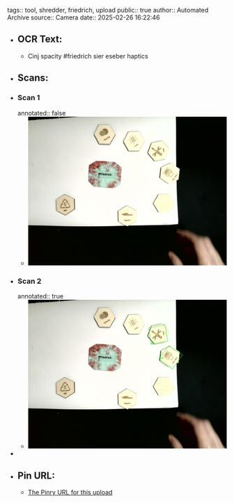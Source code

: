 tags:: tool, shredder, friedrich, upload
public:: true
author:: Automated Archive
source:: Camera
date:: 2025-02-26 16:22:46

- ## OCR Text:
	- Cinj
	  spacity
	  #friedrich
	  sier eseber
	  haptics
- ## Scans:
- ### Scan 1
  annotated:: false
	- ![./assets/scans/2025-02-26T16-22-46-6301.jpg](./assets/scans/2025-02-26T16-22-46-6301.jpg)
- ### Scan 2
  annotated:: true
	- ![./assets/scans/2025-02-26T16-22-46-6589.jpg](./assets/scans/2025-02-26T16-22-46-6589.jpg)
-
- ## Pin URL:
	- [The Pinry URL for this upload](https://pinry.petau.net/pins/117/)